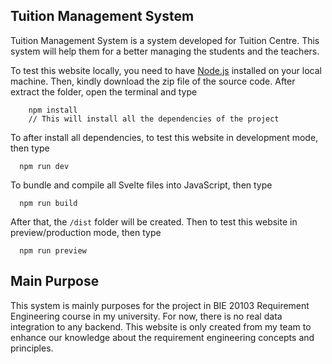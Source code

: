 ## **Tuition Management System**
Tuition Management System is a system developed for Tuition Centre. This system will help them for a better managing the students and the teachers.   

To test this website locally, you need to have [Node.js](https://nodejs.org/en/) installed on your local machine. Then, kindly download the zip file of the source code. After extract the folder, open the terminal and type

```Shell
	npm install
	// This will install all the dependencies of the project
```


To after install all dependencies, to test this website in development mode, then type

```Shell
  npm run dev
```


To bundle and compile all Svelte files into JavaScript, then type

```Shell
  npm run build
```


After that, the `/dist` folder will be created. Then to test this website in preview/production mode, then type

```Shell
  npm run preview
```


## **Main Purpose**
This system is mainly purposes for the project in BIE 20103 Requirement Engineering course in my university. For now, there is no real data integration to any backend. This website is only created from my team to enhance our knowledge about the requirement engineering concepts and principles.

